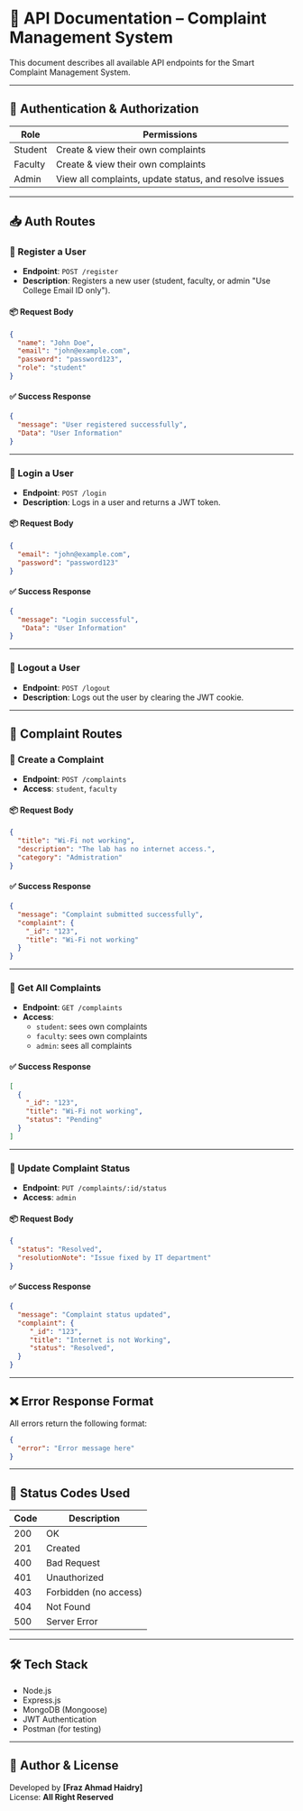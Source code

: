 # 📄 API Documentation – Complaint Management System

This document describes all available API endpoints for the Smart Complaint Management System.

---

## 🔐 Authentication & Authorization

| Role    | Permissions                                             |
|---------|----------------------------------------------------------|
| Student | Create & view their own complaints                      |
| Faculty | Create & view their own complaints                      |
| Admin   | View all complaints, update status, and resolve issues  |

---

## 📥 Auth Routes

### 🔸 Register a User

- **Endpoint**: `POST /register`  
- **Description**: Registers a new user (student, faculty, or admin "Use College Email ID only").

#### 📦 Request Body
```json
{
  "name": "John Doe",
  "email": "john@example.com",
  "password": "password123",
  "role": "student"
}
```

#### ✅ Success Response
```json
{
  "message": "User registered successfully",
  "Data": "User Information"
}
```

---

### 🔸 Login a User

- **Endpoint**: `POST /login`  
- **Description**: Logs in a user and returns a JWT token.

#### 📦 Request Body
```json
{
  "email": "john@example.com",
  "password": "password123"
}
```

#### ✅ Success Response
```json
{
  "message": "Login successful",
   "Data": "User Information"
}
```

---

### 🔸 Logout a User

- **Endpoint**: `POST /logout`  
- **Description**: Logs out the user by clearing the JWT cookie.

---

## 📝 Complaint Routes

### 🔸 Create a Complaint

- **Endpoint**: `POST /complaints`  
- **Access**: `student`, `faculty`

#### 📦 Request Body
```json
{
  "title": "Wi-Fi not working",
  "description": "The lab has no internet access.",
  "category": "Admistration"
}
```

#### ✅ Success Response
```json
{
  "message": "Complaint submitted successfully",
  "complaint": {
    "_id": "123",
    "title": "Wi-Fi not working"
  }
}
```

---

### 🔸 Get All Complaints

- **Endpoint**: `GET /complaints`  
- **Access**:
  - `student`: sees own complaints  
  - `faculty`: sees own complaints  
  - `admin`: sees all complaints

#### ✅ Success Response
```json
[
  {
    "_id": "123",
    "title": "Wi-Fi not working",
    "status": "Pending"
  }
]
```

---

<!-- ### 🔸 Get Complaint by ID

- **Endpoint**: `GET /api/complaints/:id`  
- **Access**: Creator (student/faculty) or Admin

--- -->

### 🔸 Update Complaint Status

- **Endpoint**: `PUT /complaints/:id/status`  
- **Access**: `admin`

#### 📦 Request Body
```json
{
  "status": "Resolved",
  "resolutionNote": "Issue fixed by IT department"
}
```

#### ✅ Success Response
```json
{
  "message": "Complaint status updated",
  "complaint": {
     "_id": "123",
     "title": "Internet is not Working",
     "status": "Resolved",
  }
}
```

---

<!-- ### 🔸 Delete Complaint

- **Endpoint**: `DELETE /api/complaints/:id`  
- **Access**: Only the user who created the complaint

--- -->

## ❌ Error Response Format

All errors return the following format:
```json
{
  "error": "Error message here"
}
```

---

## 📌 Status Codes Used

| Code | Description             |
|------|-------------------------|
| 200  | OK                      |
| 201  | Created                 |
| 400  | Bad Request             |
| 401  | Unauthorized            |
| 403  | Forbidden (no access)   |
| 404  | Not Found               |
| 500  | Server Error            |

---

## 🛠 Tech Stack

- Node.js  
- Express.js  
- MongoDB (Mongoose)  
- JWT Authentication  
- Postman (for testing)

---

## 🧠 Author & License

Developed by **[Fraz Ahmad Haidry]**  
License: **All Right Reserved**